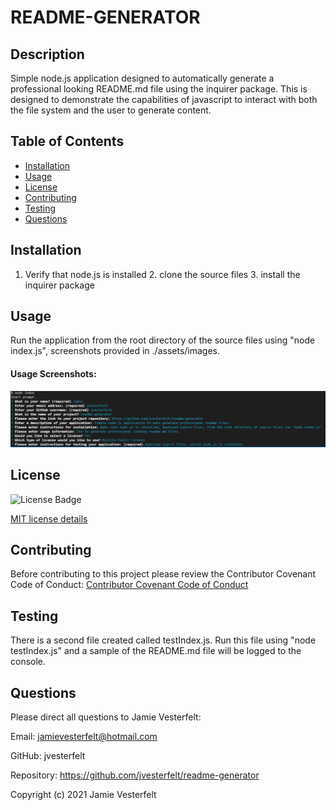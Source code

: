 
# README-GENERATOR
    
## Description
Simple node.js application designed to automatically generate a professional looking README.md file using the inquirer package. This is designed to demonstrate the capabilities of javascript to interact with both the file system and the user to generate content.
    
## Table of Contents
* [Installation](#Installation)
* [Usage](#Usage)
* [License](#License)
* [Contributing](#Contributing)
* [Testing](#Testing)
* [Questions](#Questions)    
    
## Installation
1. Verify that node.js is installed 2. clone the source files 3. install the inquirer package
    
## Usage
Run the application from the root directory of the source files using "node index.js", screenshots provided in ./assets/images.
    
#### Usage Screenshots:
![Prompt Questions](./assets/images/prompt.jpg)
    

## License
![License Badge](https://img.shields.io/badge/license-MIT-brightgreen)

[MIT license details](https://choosealicense.com/licenses/mit/)
    
## Contributing
Before contributing to this project please review the Contributor Covenant Code of Conduct:
[Contributor Covenant Code of Conduct](https://www.contributor-covenant.org/version/2/0/code_of_conduct/code_of_conduct.md)
    
## Testing
There is a second file created called testIndex.js. Run this file using "node testIndex.js" and a sample of the README.md file will be logged to the console.
    
## Questions
    
Please direct all questions to Jamie Vesterfelt:
    
Email: jamievesterfelt@hotmail.com
    
GitHub: jvesterfelt
    
Repository: https://github.com/jvesterfelt/readme-generator

    
Copyright (c) 2021 Jamie Vesterfelt

